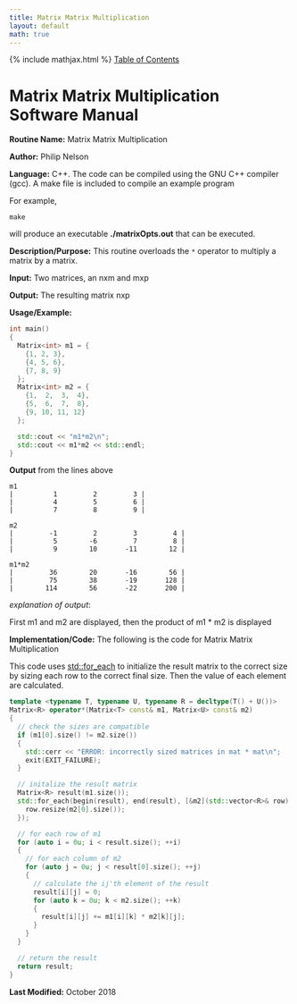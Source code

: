 ```yaml
---
title: Matrix Matrix Multiplication
layout: default
math: true
---
```

{% include mathjax.html %}
<a href="https://philipnelson5.github.io/math4610/SoftwareManual"> Table of Contents </a>
# Matrix Matrix Multiplication Software Manual

**Routine Name:** Matrix Matrix Multiplication

**Author:** Philip Nelson

**Language:** C++. The code can be compiled using the GNU C++ compiler (gcc). A make file is included to compile an example program

For example,

```
make
```

will produce an executable **./matrixOpts.out** that can be executed.

**Description/Purpose:** This routine overloads the `*` operator to multiply a matrix by a matrix.

**Input:** Two matrices, an nxm and mxp

**Output:** The resulting matrix nxp

**Usage/Example:**

``` cpp
int main()
{
  Matrix<int> m1 = {
    {1, 2, 3},
    {4, 5, 6},
    {7, 8, 9}
  };
  Matrix<int> m2 = {
    {1,  2,  3,  4},
    {5,  6,  7,  8},
    {9, 10, 11, 12}
  };

  std::cout << "m1*m2\n";
  std::cout << m1*m2 << std::endl;
}
```

**Output** from the lines above
```
m1
|          1         2         3 |
|          4         5         6 |
|          7         8         9 |

m2
|         -1         2         3         4 |
|          5        -6         7         8 |
|          9        10       -11        12 |

m1*m2
|         36        20       -16        56 |
|         75        38       -19       128 |
|        114        56       -22       200 |
```

_explanation of output_:

First m1 and m2 are displayed, then the product of m1 * m2 is displayed

**Implementation/Code:** The following is the code for Matrix Matrix Multiplication

This code uses [std::for_each](https://en.cppreference.com/w/cpp/algorithm/for_each) to initialize the result matrix to the correct size by sizing each row to the correct final size. Then the value of each element are calculated.

``` cpp
template <typename T, typename U, typename R = decltype(T() + U())>
Matrix<R> operator*(Matrix<T> const& m1, Matrix<U> const& m2)
{
  // check the sizes are compatible
  if (m1[0].size() != m2.size())
  {
    std::cerr << "ERROR: incorrectly sized matrices in mat * mat\n";
    exit(EXIT_FAILURE);
  }

  // initalize the result matrix
  Matrix<R> result(m1.size());
  std::for_each(begin(result), end(result), [&m2](std::vector<R>& row) {
    row.resize(m2[0].size());
  });

  // for each row of m1
  for (auto i = 0u; i < result.size(); ++i)
  {
    // for each column of m2
    for (auto j = 0u; j < result[0].size(); ++j)
    {
      // calculate the ij'th element of the result
      result[i][j] = 0;
      for (auto k = 0u; k < m2.size(); ++k)
      {
        result[i][j] += m1[i][k] * m2[k][j];
      }
    }
  }

  // return the result
  return result;
}
```

**Last Modified:** October 2018
